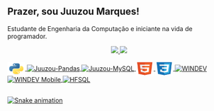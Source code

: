 ## Prazer, sou Juuzou Marques!
Estudante de Engenharia da Computação e iniciante na vida de programador.
<div align="center">
  <a href="https://github.com/JuuzouMarques">
  <img height="160em" src="https://github-readme-stats.vercel.app/api?username=JuuzouMarques&show_icons=true&theme=dracula&include_all_commits=true&count_private=true"/>
  <img height="160em" src="https://github-readme-stats.vercel.app/api/top-langs/?username=JuuzouMarques&layout=compact&langs_count=7&theme=dracula"/>
</div>
<div style="display: inline_block"><br>
  <img align="center" alt="Juuzou-Python" height="30" width="40" src="https://raw.githubusercontent.com/devicons/devicon/master/icons/python/python-original.svg">
  <img align="center" alt="Juuzou-Pandas" height="30" width="40" src="https://pandas.pydata.org/static/img/favicon_white.ico">
  <img align="center" alt="Juuzou-MySQL" height="30" width="40" src="https://cdn.jsdelivr.net/gh/devicons/devicon/icons/mysql/mysql-original-wordmark.svg">
  <img align="center" alt="Juuzou-HTML" height="30" width="40" src="https://raw.githubusercontent.com/devicons/devicon/master/icons/html5/html5-original.svg">
  <img align="center" alt="Juuzou-CSS" height="30" width="40" src="https://raw.githubusercontent.com/devicons/devicon/master/icons/css3/css3-original.svg">
  <img align="center" alt="WINDEV" height="30" width="40" src="https://windev.com/storage/en_US/img/visual/26/logo-windev.png">
  <img align="center" alt="WINDEV Mobile" height="30" width="40" src="https://windev.com/storage/en_US/img/visual/26/logo-windev-mobile.png">
  <img align="center" alt="HFSQL" height="10" width="40" src="https://windev.com/storage/en_US/img/visual/25/hfsql.png"> 
</div>
  
  ##
 
<div> 
 
  ![Snake animation](https://github.com/JuuzouMarques/JuuzouMarques/blob/output/github-contribution-grid-snake.svg)
 
</div>

  


